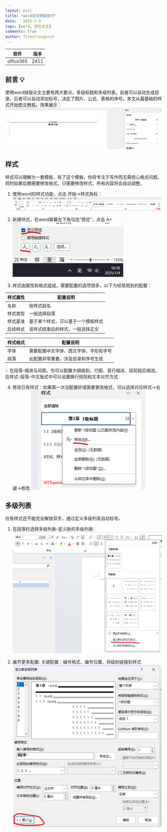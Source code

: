 ```yaml
---
layout: post
title: "word论文排版技巧"
date:   2025-1-9
tags: [word, 学位论文]
comments: true
author: firestrongarch
---
```



|软件| 版本 |
|---|---|
|  office365 | 2411  |


## 前言 💡
使用word排版论文主要有两大要点，多级标题和多级列表。前者可以自动生成目录，后者可以自动添加标号，决定了图片、公式、表格的序号。本文从最基础的样式开始图文教程。效果展示：
![这是图片](../images/效果展示.gif "多级列表")

## 样式 
样式可以理解为一套模板，有了这个模板，你将专注于写作而无需担心格式问题。同时如果后期需要修改格式，只需要修改样式，所有内容将会自动调整。
1. 使用word的样式功能，点击 开始→样式角标：
![这是图片](../images/样式.png "样式")

2. 新建样式，在word屏幕左下角勾选“预览”，点击 A+
![这是图片](../images/新建样式.png "新建样式")

3. 样式由属性和格式组成，需要配置的选项很多，以下为经常用到的配置：

|样式属性|配置说明|
|---|---|
| 名称 |  给样式起名 |
| 样式类型 | 一般选择段落 |
| 样式基准 |  基于某个样式，可以基于一个模板样式 |
| 后续样式 | 该样式结束后的样式，一般选择正文 |

|样式格式|配置说明|
|---|---|
| 字体 |  需要配置中文字体、西文字体、字形和字号 |
| 段落 | 此配置非常重要，涉及目录和序号生成 |

💡 在段落-缩进与间距，你可以配置大纲级别、行距、首行缩进、段前段后缩进。在样式-段落-中文版式中可以设置换行规则和文本对齐方式

4. 修改已有样式：如果第一次没配置好或需要更改格式，可以选择对应样式→右键→修改
    ![这是图片](../images/修改样式.png "修改样式")

## 多级列表
仅有样式还不能完全解放双手，通过定义多级列表自动标号。
1. 在段落栏选择多级列表-定义新的多级列表:
    ![这是图片](../images/多级列表.png "修改样式")

2. 展开更多配置:
    关键配置：编号格式、编号位置、将级别链接到样式
    ![这是图片](../images/多级列表配置.png "修改样式")

